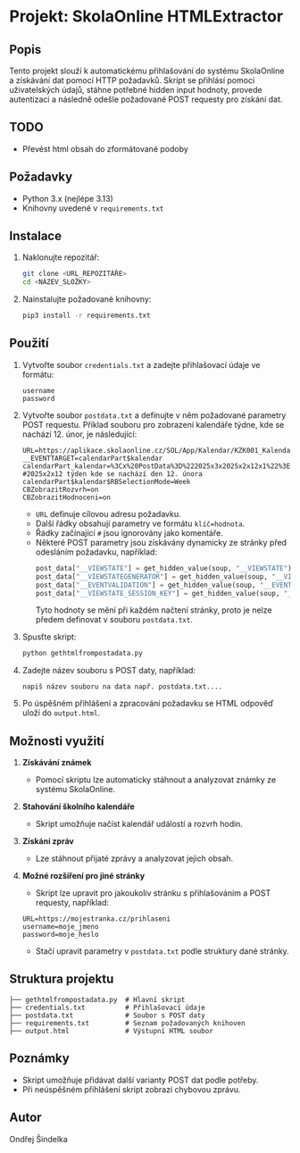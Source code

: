 # Projekt: SkolaOnline HTMLExtractor

## Popis
Tento projekt slouží k automatickému přihlašování do systému SkolaOnline a získávání dat pomocí HTTP požadavků. Skript se přihlásí pomocí uživatelských údajů, stáhne potřebné hidden input hodnoty, provede autentizaci a následně odešle požadované POST requesty pro získání dat.


## TODO
- Převést html obsah do zformátované podoby
  
## Požadavky
- Python 3.x (nejlépe 3.13)
- Knihovny uvedené v `requirements.txt`

## Instalace
1. Naklonujte repozitář:
   ```bash
   git clone <URL_REPOZITÁŘE>
   cd <NÁZEV_SLOŽKY>
   ```
2. Nainstalujte požadované knihovny:
   ```bash
   pip3 install -r requirements.txt
   ```

## Použití
1. Vytvořte soubor `credentials.txt` a zadejte přihlašovací údaje ve formátu:
   ```
   username
   password
   ```
2. Vytvořte soubor `postdata.txt` a definujte v něm požadované parametry POST requestu. Příklad souboru pro zobrazení kalendáře týdne, kde se nachází 12. únor, je následující:
   ```
   URL=https://aplikace.skolaonline.cz/SOL/App/Kalendar/KZK001_KalendarTyden.aspx
   __EVENTTARGET=calendarPart$kalendar
   calendarPart_kalendar=%3Cx%20PostData%3D%222025x3x2025x2x12x1%22%3E%3C/x%3E #2025x2x12 týden kde se nachází den 12. února
   calendarPart$kalendar$RBSelectionMode=Week
   CBZobrazitRozvrh=on
   CBZobrazitHodnoceni=on
   ```
   - `URL` definuje cílovou adresu požadavku.
   - Další řádky obsahují parametry ve formátu `klíč=hodnota`.
   - Řádky začínající `#` jsou ignorovány jako komentáře.
   - Některé POST parametry jsou získávány dynamicky ze stránky před odesláním požadavku, například:
     ```python
     post_data["__VIEWSTATE"] = get_hidden_value(soup, "__VIEWSTATE")
     post_data["__VIEWSTATEGENERATOR"] = get_hidden_value(soup, "__VIEWSTATEGENERATOR")
     post_data["__EVENTVALIDATION"] = get_hidden_value(soup, "__EVENTVALIDATION")
     post_data["__VIEWSTATE_SESSION_KEY"] = get_hidden_value(soup, "__VIEWSTATE_SESSION_KEY")
     ```
     Tyto hodnoty se mění při každém načtení stránky, proto je nelze předem definovat v souboru `postdata.txt`.

3. Spusťte skript:
   ```bash
   python gethtmlfrompostadata.py
   ```
4. Zadejte název souboru s POST daty, například:
   ```
   napiš název souboru na data např. postdata.txt....
   ```
5. Po úspěšném přihlášení a zpracování požadavku se HTML odpověď uloží do `output.html`.

## Možnosti využití
1. **Získávání známek**
   - Pomocí skriptu lze automaticky stáhnout a analyzovat známky ze systému SkolaOnline.

2. **Stahování školního kalendáře**
   - Skript umožňuje načíst kalendář událostí a rozvrh hodin.

3. **Získání zpráv**
   - Lze stáhnout přijaté zprávy a analyzovat jejich obsah.

4. **Možné rozšíření pro jiné stránky**
   - Skript lze upravit pro jakoukoliv stránku s přihlašováním a POST requesty, například:
   ```
   URL=https://mojestranka.cz/prihlaseni
   username=moje_jmeno
   password=moje_heslo
   ```
   - Stačí upravit parametry v `postdata.txt` podle struktury dané stránky.

## Struktura projektu
```
├── gethtmlfrompostadata.py  # Hlavní skript
├── credentials.txt          # Přihlašovací údaje
├── postdata.txt             # Soubor s POST daty
├── requirements.txt         # Seznam požadovaných knihoven
├── output.html              # Výstupní HTML soubor
```

## Poznámky
- Skript umožňuje přidávat další varianty POST dat podle potřeby.
- Při neúspěšném přihlášení skript zobrazí chybovou zprávu.

## Autor
Ondřej Šindelka
